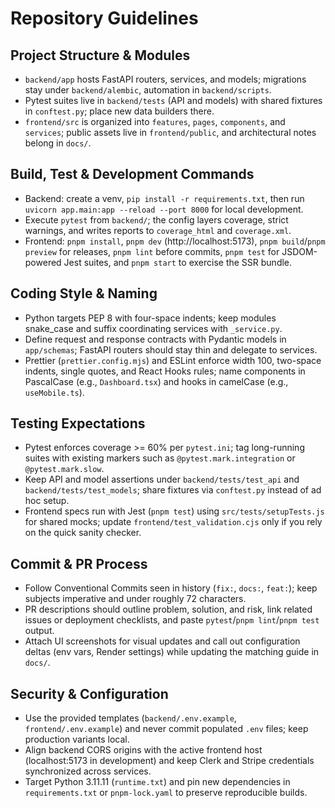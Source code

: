 # Repository Guidelines

## Project Structure & Modules
- `backend/app` hosts FastAPI routers, services, and models; migrations stay under `backend/alembic`, automation in `backend/scripts`.
- Pytest suites live in `backend/tests` (API and models) with shared fixtures in `conftest.py`; place new data builders there.
- `frontend/src` is organized into `features`, `pages`, `components`, and `services`; public assets live in `frontend/public`, and architectural notes belong in `docs/`.

## Build, Test & Development Commands
- Backend: create a venv, `pip install -r requirements.txt`, then run `uvicorn app.main:app --reload --port 8000` for local development.
- Execute `pytest` from `backend/`; the config layers coverage, strict warnings, and writes reports to `coverage_html` and `coverage.xml`.
- Frontend: `pnpm install`, `pnpm dev` (http://localhost:5173), `pnpm build`/`pnpm preview` for releases, `pnpm lint` before commits, `pnpm test` for JSDOM-powered Jest suites, and `pnpm start` to exercise the SSR bundle.

## Coding Style & Naming
- Python targets PEP 8 with four-space indents; keep modules snake_case and suffix coordinating services with `_service.py`.
- Define request and response contracts with Pydantic models in `app/schemas`; FastAPI routers should stay thin and delegate to services.
- Prettier (`prettier.config.mjs`) and ESLint enforce width 100, two-space indents, single quotes, and React Hooks rules; name components in PascalCase (e.g., `Dashboard.tsx`) and hooks in camelCase (e.g., `useMobile.ts`).

## Testing Expectations
- Pytest enforces coverage >= 60% per `pytest.ini`; tag long-running suites with existing markers such as `@pytest.mark.integration` or `@pytest.mark.slow`.
- Keep API and model assertions under `backend/tests/test_api` and `backend/tests/test_models`; share fixtures via `conftest.py` instead of ad hoc setup.
- Frontend specs run with Jest (`pnpm test`) using `src/tests/setupTests.js` for shared mocks; update `frontend/test_validation.cjs` only if you rely on the quick sanity checker.

## Commit & PR Process
- Follow Conventional Commits seen in history (`fix:`, `docs:`, `feat:`); keep subjects imperative and under roughly 72 characters.
- PR descriptions should outline problem, solution, and risk, link related issues or deployment checklists, and paste `pytest`/`pnpm lint`/`pnpm test` output.
- Attach UI screenshots for visual updates and call out configuration deltas (env vars, Render settings) while updating the matching guide in `docs/`.

## Security & Configuration
- Use the provided templates (`backend/.env.example`, `frontend/.env.example`) and never commit populated `.env` files; keep production variants local.
- Align backend CORS origins with the active frontend host (localhost:5173 in development) and keep Clerk and Stripe credentials synchronized across services.
- Target Python 3.11.11 (`runtime.txt`) and pin new dependencies in `requirements.txt` or `pnpm-lock.yaml` to preserve reproducible builds.


